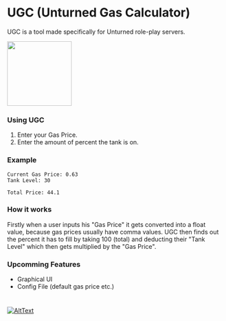 # UGC (Unturned Gas Calculator)

UGC is a tool made specifically for Unturned role-play servers.

<img src="https://github.com/xxjoxx25/UGC/blob/main/Images/Icon.png?raw=true=" width="150" height="150" />



### Using UGC

1. Enter your Gas Price.
2. Enter the amount of percent the tank is on.


### Example


<pre><code>Current Gas Price: 0.63
Tank Level: 30

Total Price: 44.1
</code></pre>


### How it works

Firstly when a user inputs his "Gas Price" it gets converted into a float value, because gas prices usually have comma values. UGC then finds out the percent it has to fill by taking 100 (total) and deducting their "Tank Level" which then gets multiplied by the "Gas Price".


### Upcomming Features

- Graphical UI
- Config File (default gas price etc.)

#
[![AltText](https://raw.githubusercontent.com/XxJOxX25/UGC/main/Images/Download.png)](https://github.com/XxJOxX25/UGC/releases/download/latest/Unturned.Gas.Calculator.exe)
